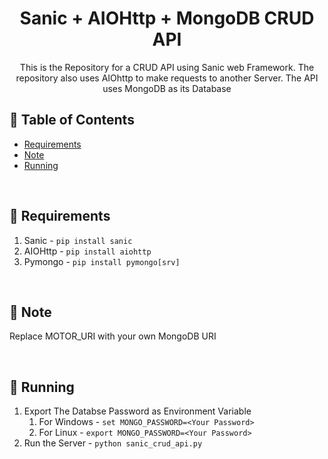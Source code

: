 <h1 align="center">Sanic + AIOHttp + MongoDB CRUD API</h3>


<p align="center"> This is the Repository for a CRUD API using Sanic web Framework. The repository also uses AIOhttp to make requests to another Server. The API uses MongoDB as its Database</p>

## 📝 Table of Contents

- [Requirements](#requirements)
- [Note](#note)
- [Running](#running)
<br>

## 🧐 Requirements <a name = "requirements"></a>

1. Sanic -  ```pip install sanic```
2. AIOHttp - ```pip install aiohttp```
3. Pymongo - ```pip install pymongo[srv]```
<br>

## 🏁 Note <a name = "note"></a>

Replace MOTOR_URI with your own MongoDB URI

<br>

## 🔧 Running <a name = "running"></a>

1. Export The Databse Password as Environment Variable
   1. For Windows - ```set MONGO_PASSWORD=<Your Password>```
   2. For Linux - ```export MONGO_PASSWORD=<Your Password>```
2. Run the Server - ```python sanic_crud_api.py```

